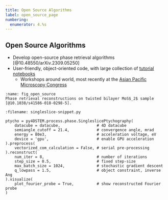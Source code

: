 ```yaml
---
title: Open Source Algorithms
label: open_source_page
numbering:
  enumerator: 4.%s
---
```


## Open Source Algorithms

- Develop open-source phase retrieval algorithms [@10.48550/arXiv.2309.05250]
- User-friendly, object-oriented code, with large collection of [tutorial notebooks](https://github.com/py4dstem/py4DSTEM_tutorials)
  - Workshops around world, most recently at the [Asian Pacific Microscopy Congress](https://colab.stanford.edu/articles/apmc2025-workshop)

```{figure} ./figures/py4dstem-phase-retrieval_updated.svg
:name: fig_open_source
Phase retrieval reconstructions on twisted bilayer MoS$_2$ sample [@10.1038/s41586-018-0298-5].
```

```{code} python
:filename: singleslice-snippet.py

ptycho = py4DSTEM.process.phase.SingleslicePtychography(
    datacube = datacube,                # 4D datacube
    semiangle_cutoff = 21.4,            # convergence angle, mrad
    energy = 80e3,                      # acceleration voltage, eV
    device = 'gpu',                     # enable GPU acceleration
).preprocess(
    vectorized_com_calculation = False, # serial pre-processing
).reconstruct(
    num_iter = 8,                       # number of iterations
    step_size = 0.5,                    # fixed step-size
    max_batch_size = 1024,              # stochastic gradient descent
    q_lowpass = 1.5,                    # object constraint, inverse Ang
).visualize(
    plot_fourier_probe = True,          # show reconstructed Fourier probe 
)
```
